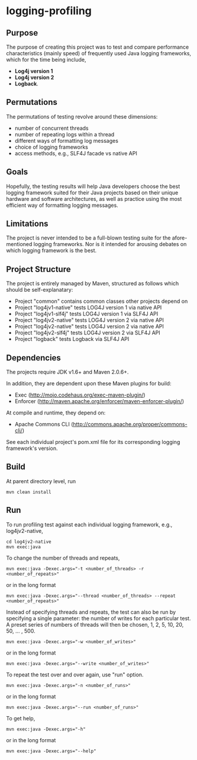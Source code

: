 logging-profiling
=================

Purpose
-------

The purpose of creating this project was to test and compare performance
characteristics (mainly speed) of frequently used Java logging frameworks,
which for the time being include,
- **Log4j version 1**
- **Log4j version 2**
- **Logback**.

Permutations
------------

The permutations of testing revolve around these dimensions:
- number of concurrent threads
- number of repeating logs within a thread
- different ways of formatting log messages
- choice of logging frameworks
- access methods, e.g., SLF4J facade vs native API

Goals
-----

Hopefully, the testing results will help Java developers choose the best
logging framework suited for their Java projects based on their unique hardware
and software architectures, as well as practice using the most efficient
way of formatting logging messages.

Limitations
-----------

The project is never intended to be a full-blown testing suite for the
afore-mentioned logging frameworks. Nor is it intended for arousing debates
on which logging framework is the best.

Project Structure
-----------------

The project is entirely managed by Maven, structured as follows which should
be self-explanatary:
- Project "common" contains common classes other projects depend on
- Project "log4jv1-native" tests LOG4J version 1 via native API
- Project "log4jv1-slf4j" tests LOG4J version 1 via SLF4J API
- Project "log4jv2-native" tests LOG4J version 2 via native API
- Project "log4jv2-native" tests LOG4J version 2 via native API
- Project "log4jv2-slf4j" tests LOG4J version 2 via SLF4J API
- Project "logback" tests Logback via SLF4J API

Dependencies
------------

The projects require JDK v1.6+ and Maven 2.0.6+.

In addition, they are dependent upon these Maven plugins for build:
- Exec (http://mojo.codehaus.org/exec-maven-plugin/)
- Enforcer (http://maven.apache.org/enforcer/maven-enforcer-plugin/)

At compile and runtime, they depend on:
- Apache Commons CLI (http://commons.apache.org/proper/commons-cli/)

See each individual project's pom.xml file for its corresponding logging
framework's version.

Build
-----

At parent directory level, run

    mvn clean install


Run
---

To run profiling test against each individual logging framework, e.g., log4jv2-native,

    cd log4jv2-native
    mvn exec:java

To change the number of threads and repeats,

    mvn exec:java -Dexec.args="-t <number_of_threads> -r <number_of_repeats>"

or in the long format

    mvn exec:java -Dexec.args="--thread <number_of_threads> --repeat <number_of_repeats>"

Instead of specifying threads and repeats, the test can also be run by specifying
a single parameter: the number of writes for each particular test. A preset
series of numbers of threads will then be chosen, 1, 2, 5, 10, 20, 50, ... , 500.

    mvn exec:java -Dexec.args="-w <number_of_writes>"

or in the long format

    mvn exec:java -Dexec.args="--write <number_of_writes>"

To repeat the test over and over again, use "run" option.

    mvn exec:java -Dexec.args="-n <number_of_runs>"

or in the long format

    mvn exec:java -Dexec.args="--run <number_of_runs>"

To get help,

    mvn exec:java -Dexec.args="-h"

or in the long format

    mvn exec:java -Dexec.args="--help"

